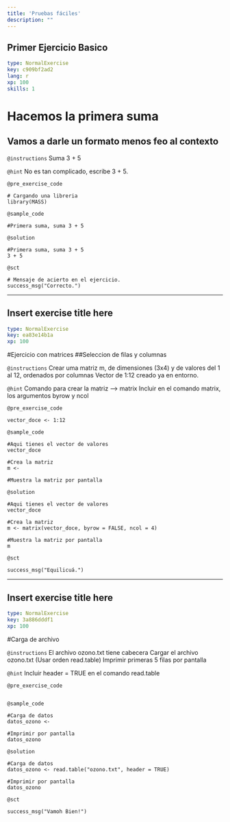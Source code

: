 ```yaml
---
title: 'Pruebas fáciles'
description: ""
---
```


## Primer Ejercicio Basico

```yaml
type: NormalExercise
key: c909bf2ad2
lang: r
xp: 100
skills: 1
```

# Hacemos la primera suma
## Vamos a darle un formato menos feo al contexto

`@instructions`
Suma 3 + 5

`@hint`
No es tan complicado, escribe 3 + 5.

`@pre_exercise_code`
```{r}
# Cargando una libreria
library(MASS)
```

`@sample_code`
```{r}
#Primera suma, suma 3 + 5

```

`@solution`
```{r}
#Primera suma, suma 3 + 5
3 + 5
```

`@sct`
```{r}
# Mensaje de acierto en el ejercicio.
success_msg("Correcto.")
```

---

## Insert exercise title here

```yaml
type: NormalExercise
key: ea83e14b1a
xp: 100
```

#Ejercicio con matrices
##Seleccion de filas y columnas

`@instructions`
Crear uma matriz m, de dimensiones (3x4) y de valores del 1 al 12, ordenados por columnas
Vector de 1:12 creado ya en entorno.

`@hint`
Comando para crear la matriz --> matrix
Incluir en el comando matrix, los argumentos byrow y ncol

`@pre_exercise_code`
```{r}
vector_doce <- 1:12
```

`@sample_code`
```{r}
#Aqui tienes el vector de valores
vector_doce

#Crea la matriz
m <- 

#Muestra la matriz por pantalla

```

`@solution`
```{r}
#Aqui tienes el vector de valores
vector_doce

#Crea la matriz
m <- matrix(vector_doce, byrow = FALSE, ncol = 4)

#Muestra la matriz por pantalla
m
```

`@sct`
```{r}
success_msg("Equilicuá.")
```

---

## Insert exercise title here

```yaml
type: NormalExercise
key: 3a886dddf1
xp: 100
```

#Carga de archivo 

`@instructions`
El archivo ozono.txt tiene cabecera
Cargar el archivo ozono.txt (Usar orden read.table)
Imprimir primeras 5 filas por pantalla

`@hint`
Incluir header = TRUE en el comando read.table

`@pre_exercise_code`
```{r}

```

`@sample_code`
```{r}
#Carga de datos
datos_ozono <- 

#Imprimir por pantalla
datos_ozono
```

`@solution`
```{r}
#Carga de datos
datos_ozono <- read.table("ozono.txt", header = TRUE)

#Imprimir por pantalla
datos_ozono
```

`@sct`
```{r}
success_msg("Vamoh Bien!")
```
